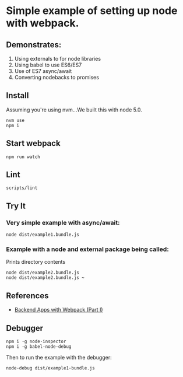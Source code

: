 # Simple example of setting up node with webpack.

## Demonstrates:
1. Using externals to for node libraries
2. Using babel to use ES6/ES7
3. Use of ES7 async/await
4. Converting nodebacks to promises


## Install

Assuming you're using nvm...We built this with node 5.0.

```
nvm use
npm i
```


## Start webpack

```
npm run watch
```


## Lint
```
scripts/lint
```

## Try It

### Very simple example with async/await:
```
node dist/example1.bundle.js
```

### Example with a node and external package being called:
Prints directory contents
```
node dist/example2.bundle.js
node dist/example2.bundle.js ~
```

## References
* [Backend Apps with Webpack (Part I)](http://jlongster.com/Backend-Apps-with-Webpack--Part-I)

## Debugger

```
npm i -g node-inspector
npm i -g babel-node-debug
```

Then to run the example with the debugger:
```
node-debug dist/example1-bundle.js
```
